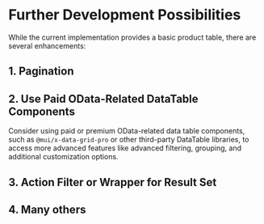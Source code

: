 # Further Development Possibilities

While the current implementation provides a basic product table, there are several enhancements:

## 1. Pagination
## 2. Use Paid OData-Related DataTable Components
Consider using paid or premium OData-related data table components, such as `@mui/x-data-grid-pro` or other third-party DataTable libraries, to access more advanced features like advanced filtering, grouping, and additional customization options.
## 3. Action Filter or Wrapper for Result Set
## 4. Many others

